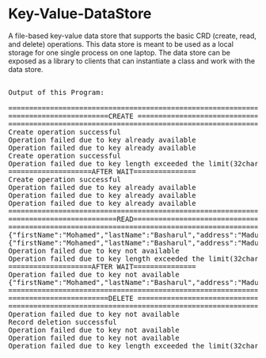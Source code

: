 # Key-Value-DataStore<br>
A file-based key-value data store that supports the basic CRD (create, read, and delete) operations. This data store is meant to be used as a local storage for one single process on one laptop. The data store can be exposed as a library to clients that can instantiate a class and work with the data store.
<pre>
<br>Output of this Program:<br>
=============================================================
========================CREATE ==============================
=============================================================
Create operation successful
Operation failed due to key already available
Operation failed due to key already available
Create operation successful
Operation failed due to key length exceeded the limit(32chars)
====================AFTER WAIT===============
Create operation successful
Operation failed due to key already available
Operation failed due to key already available
Operation failed due to key already available
=============================================================
==========================READ===============================
=============================================================
{"firstName":"Mohamed","lastName":"Basharul","address":"Madurai","age":"21"}
{"firstName":"Mohamed","lastName":"Basharul","address":"Madurai"}
Operation failed due to key not available
Operation failed due to key length exceeded the limit(32chars)
====================AFTER WAIT===============
Operation failed due to key not available
{"firstName":"Mohamed","lastName":"Basharul","address":"Madurai"}
=============================================================
========================DELETE ==============================
=============================================================
Operation failed due to key not available
Record deletion successful
Operation failed due to key not available
Operation failed due to key not available
Operation failed due to key length exceeded the limit(32chars)
</pre>

